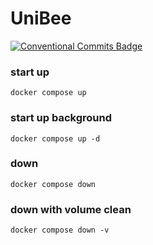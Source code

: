 # UniBee
[![Conventional Commits Badge](https://img.shields.io/github/actions/workflow/status/UniBee-Billing/unibee/commit-message-linter.yml?style=flat-square&label=Conventional%20Commits)](https://www.conventionalcommits.org/en/v1.0.0/)


### start up 
```
docker compose up
```
### start up background
```
docker compose up -d
```
### down
```
docker compose down
```
### down with volume clean
```
docker compose down -v
```

